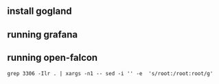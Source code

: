 ## install gogland
## running grafana
## running open-falcon

    grep 3306 -Ilr . | xargs -n1 -- sed -i '' -e  's/root:/root:root/g'